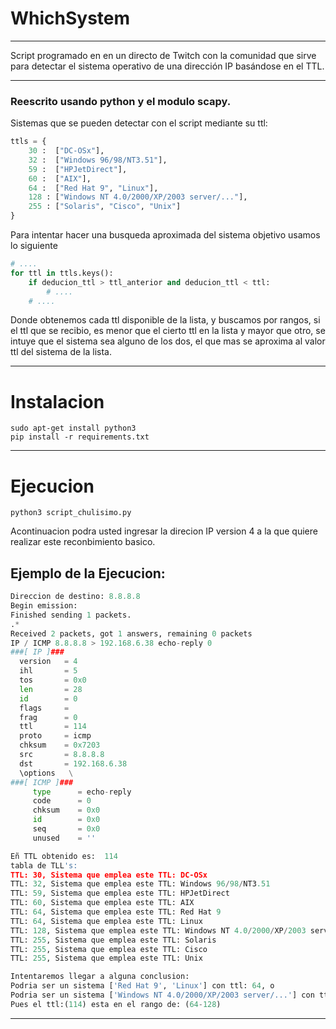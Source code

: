 # WhichSystem

----

Script programado en en un directo de Twitch con la comunidad que sirve para detectar el sistema operativo de una dirección IP basándose en el TTL.

----

### Reescrito usando python y el modulo scapy.

Sistemas que se pueden detectar con el script mediante su ttl:

```python
ttls = {
    30 :  ["DC-OSx"],
    32 :  ["Windows 96/98/NT3.51"],
    59 :  ["HPJetDirect"],
    60 :  ["AIX"],
    64 :  ["Red Hat 9", "Linux"],
    128 : ["Windows NT 4.0/2000/XP/2003 server/..."],
    255 : ["Solaris", "Cisco", "Unix"]
}
```

Para intentar hacer una busqueda aproximada del sistema objetivo usamos lo siguiente

```Python
# ....
for ttl in ttls.keys():
    if deducion_ttl > ttl_anterior and deducion_ttl < ttl:
        # ....
    # ....
```

Donde obtenemos cada ttl disponible de la lista, y buscamos por rangos, si el ttl que se recibio, es menor que el cierto ttl en la lista y mayor que otro, se intuye que el sistema sea alguno de los dos, el que mas se aproxima al valor ttl del sistema de la lista.

----
# Instalacion

```batch
sudo apt-get install python3
pip install -r requirements.txt
```
----

# Ejecucion

```batch
python3 script_chulisimo.py
```
Acontinuacion podra usted ingresar la direcion IP version 4 a la que quiere realizar este reconbimiento basico.

## Ejemplo de la Ejecucion:

```python
Direccion de destino: 8.8.8.8
Begin emission:
Finished sending 1 packets.
.*
Received 2 packets, got 1 answers, remaining 0 packets
IP / ICMP 8.8.8.8 > 192.168.6.38 echo-reply 0
###[ IP ]### 
  version   = 4
  ihl       = 5
  tos       = 0x0
  len       = 28
  id        = 0
  flags     = 
  frag      = 0
  ttl       = 114
  proto     = icmp
  chksum    = 0x7203
  src       = 8.8.8.8
  dst       = 192.168.6.38
  \options   \
###[ ICMP ]### 
     type      = echo-reply
     code      = 0
     chksum    = 0x0
     id        = 0x0
     seq       = 0x0
     unused    = ''

Eñ TTL obtenido es:  114
tabla de TLL's:
TTL: 30, Sistema que emplea este TTL: DC-OSx
TTL: 32, Sistema que emplea este TTL: Windows 96/98/NT3.51
TTL: 59, Sistema que emplea este TTL: HPJetDirect
TTL: 60, Sistema que emplea este TTL: AIX
TTL: 64, Sistema que emplea este TTL: Red Hat 9
TTL: 64, Sistema que emplea este TTL: Linux
TTL: 128, Sistema que emplea este TTL: Windows NT 4.0/2000/XP/2003 server/...
TTL: 255, Sistema que emplea este TTL: Solaris
TTL: 255, Sistema que emplea este TTL: Cisco
TTL: 255, Sistema que emplea este TTL: Unix

Intentaremos llegar a alguna conclusion:
Podria ser un sistema ['Red Hat 9', 'Linux'] con ttl: 64, o
Podria ser un sistema ['Windows NT 4.0/2000/XP/2003 server/...'] con ttl: 128
Pues el ttl:(114) esta en el rango de: (64-128)
```
----